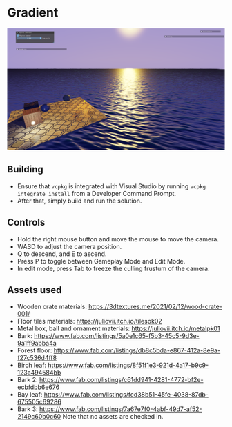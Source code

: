 # Gradient

![Screenshot](screenshot.png)
 
## Building
- Ensure that `vcpkg` is integrated with Visual Studio by running `vcpkg integrate install` from a Developer Command Prompt. 
- After that, simply build and run the solution.

## Controls
- Hold the right mouse button and move the mouse to move the camera.
- WASD to adjust the camera position. 
- Q to descend, and E to ascend. 
- Press P to toggle between Gameplay Mode and Edit Mode.  
- In edit mode, press Tab to freeze the culling frustum of the camera.

## Assets used
- Wooden crate materials: https://3dtextures.me/2021/02/12/wood-crate-001/  
- Floor tiles materials: https://juliovii.itch.io/tilespk02  
- Metal box, ball and ornament materials: https://juliovii.itch.io/metalpk01  
- Bark: https://www.fab.com/listings/5a0e1c65-f5b3-45c5-9d3e-9a1ff9abba4a
- Forest floor: https://www.fab.com/listings/db8c5bda-e867-412a-8e9a-f27c536d4ff8
- Birch leaf: https://www.fab.com/listings/8f51f1e3-921d-4a17-b9c9-123a494584bb
- Bark 2: https://www.fab.com/listings/c61dd941-4281-4772-bf2e-ecbfdbb6e676
- Bay leaf: https://www.fab.com/listings/fcd38b51-45fe-4038-87db-675505c69286
- Bark 3: https://www.fab.com/listings/7a67e7f0-4abf-49d7-af52-2149c60b0c60
Note that no assets are checked in.